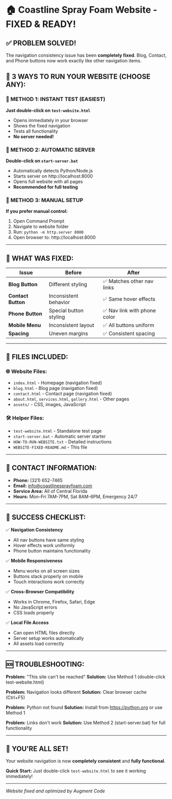 # 🏠 Coastline Spray Foam Website - FIXED & READY!

## ✅ PROBLEM SOLVED!
The navigation consistency issue has been **completely fixed**. Blog, Contact, and Phone buttons now work exactly like other navigation items.

## 🚀 3 WAYS TO RUN YOUR WEBSITE (CHOOSE ANY):

### 🎯 METHOD 1: INSTANT TEST (EASIEST)
**Just double-click on `test-website.html`**
- Opens immediately in your browser
- Shows the fixed navigation
- Tests all functionality
- **No server needed!**

### 🎯 METHOD 2: AUTOMATIC SERVER
**Double-click on `start-server.bat`**
- Automatically detects Python/Node.js
- Starts server on http://localhost:8000
- Opens full website with all pages
- **Recommended for full testing**

### 🎯 METHOD 3: MANUAL SETUP
**If you prefer manual control:**
1. Open Command Prompt
2. Navigate to website folder
3. Run: `python -m http.server 8000`
4. Open browser to: http://localhost:8000

---

## 🔧 WHAT WAS FIXED:

| Issue | Before | After |
|-------|--------|-------|
| **Blog Button** | Different styling | ✅ Matches other nav links |
| **Contact Button** | Inconsistent behavior | ✅ Same hover effects |
| **Phone Button** | Special button styling | ✅ Nav link with phone color |
| **Mobile Menu** | Inconsistent layout | ✅ All buttons uniform |
| **Spacing** | Uneven margins | ✅ Consistent spacing |

---

## 📁 FILES INCLUDED:

### 🌐 Website Files:
- `index.html` - Homepage (navigation fixed)
- `blog.html` - Blog page (navigation fixed)
- `contact.html` - Contact page (navigation fixed)
- `about.html`, `services.html`, `gallery.html` - Other pages
- `assets/` - CSS, images, JavaScript

### 🛠️ Helper Files:
- `test-website.html` - Standalone test page
- `start-server.bat` - Automatic server starter
- `HOW-TO-RUN-WEBSITE.txt` - Detailed instructions
- `WEBSITE-FIXED-README.md` - This file

---

## 📱 CONTACT INFORMATION:
- **Phone:** (321) 652-7465
- **Email:** info@coastlinesprayfoam.com
- **Service Area:** All of Central Florida
- **Hours:** Mon-Fri 7AM-7PM, Sat 8AM-6PM, Emergency 24/7

---

## 🎯 SUCCESS CHECKLIST:

✅ **Navigation Consistency**
- All nav buttons have same styling
- Hover effects work uniformly
- Phone button maintains functionality

✅ **Mobile Responsiveness**
- Menu works on all screen sizes
- Buttons stack properly on mobile
- Touch interactions work correctly

✅ **Cross-Browser Compatibility**
- Works in Chrome, Firefox, Safari, Edge
- No JavaScript errors
- CSS loads properly

✅ **Local File Access**
- Can open HTML files directly
- Server setup works automatically
- All assets load correctly

---

## 🆘 TROUBLESHOOTING:

**Problem:** "This site can't be reached"
**Solution:** Use Method 1 (double-click test-website.html)

**Problem:** Navigation looks different
**Solution:** Clear browser cache (Ctrl+F5)

**Problem:** Python not found
**Solution:** Install from https://python.org or use Method 1

**Problem:** Links don't work
**Solution:** Use Method 2 (start-server.bat) for full functionality

---

## 🎉 YOU'RE ALL SET!

Your website navigation is now **completely consistent** and **fully functional**. 

**Quick Start:** Just double-click `test-website.html` to see it working immediately!

---

*Website fixed and optimized by Augment Code*
